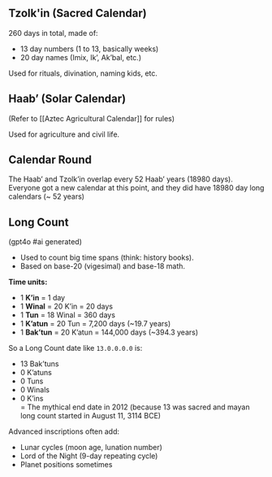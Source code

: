 ## Tzolk'in (Sacred Calendar)

260 days in total, made of:

 - 13 day numbers (1 to 13, basically weeks)
 - 20 day names (Imix, Ik’, Ak’bal, etc.)

Used for rituals, divination, naming kids, etc.

## Haab’ (Solar Calendar)

(Refer to [[Aztec Agricultural Calendar]] for rules)

Used for agriculture and civil life.

## Calendar Round

The Haab’ and Tzolk’in overlap every 52 Haab’ years (18980 days). Everyone got a new calendar at this point, and they did have 18980 day long calendars (~ 52 years)

## Long Count

(gpt4o #ai generated)

- Used to count big time spans (think: history books).
- Based on base-20 (vigesimal) and base-18 math.

**Time units:**

- 1 **K’in** = 1 day
- 1 **Winal** = 20 K’in = 20 days
- 1 **Tun** = 18 Winal = 360 days
- 1 **K’atun** = 20 Tun = 7,200 days (~19.7 years)
- 1 **Bak’tun** = 20 K’atun = 144,000 days (~394.3 years)

So a Long Count date like `13.0.0.0.0` is:

- 13 Bak’tuns
- 0 K’atuns
- 0 Tuns
- 0 Winals
- 0 K’ins  
= The mythical end date in 2012 (because 13 was sacred and mayan long count started in August 11, 3114 BCE)

Advanced inscriptions often add:

- Lunar cycles (moon age, lunation number)
- Lord of the Night (9-day repeating cycle)
- Planet positions sometimes
